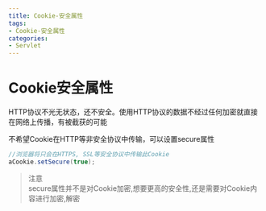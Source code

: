 ```yaml
---
title: Cookie-安全属性
tags: 
- Cookie-安全属性
categories: 
- Servlet
---
```


# Cookie安全属性

HTTP协议不光无状态，还不安全。使用HTTP协议的数据不经过任何加密就直接在网络上传播，有被截获的可能

不希望Cookie在HTTP等非安全协议中传输，可以设置secure属性
```java
//浏览器将只会在HTTPS, SSL等安全协议中传输此Cookie
aCookie.setSecure(true);
```

>注意  
> secure属性并不是对Cookie加密,想要更高的安全性,还是需要对Cookie内容进行加密,解密


